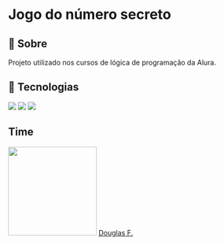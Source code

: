 <h1>Jogo do número secreto</h1>

<h2>📒 Sobre</h2>
<p>Projeto utilizado nos cursos de lógica de programação da Alura.</p>

## 🚀 Tecnologias
<div>
  <img src="https://img.shields.io/badge/HTML-239120?style=for-the-badge&logo=html5&logoColor=white">
  <img src="https://img.shields.io/badge/CSS-239120?&style=for-the-badge&logo=css3&logoColor=white">
  <img src="https://img.shields.io/badge/JavaScript-F7DF1E?style=for-the-badge&logo=javascript&logoColor=black">
</div>

## Time
<img src= "https://avatars.githubusercontent.com/u/152934536?s=400&u=0c952bc6a00a84a4cc0e9a1e8bd0a4a7099c8100&v=4" height=180px width= 180px>
<a href="https://github.com/Intactozz">Douglas F.</a>
